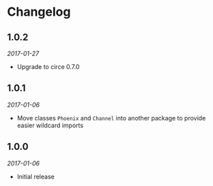 # Changelog

## 1.0.2

_2017-01-27_

 * Upgrade to circe 0.7.0

## 1.0.1

_2017-01-06_

 * Move classes `Phoenix` and `Channel` into another package to provide easier wildcard imports

## 1.0.0

_2017-01-06_

 * Initial release
